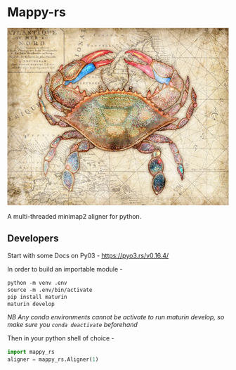 # Mappy-rs
![A map with a crab on it](img/crab_map.webp)

A multi-threaded minimap2 aligner for python.

## Developers
Start with some Docs on Py03 - https://pyo3.rs/v0.16.4/

In order to build an importable module - 

```
python -m venv .env
source -m .env/bin/activate
pip install maturin
maturin develop
```

_NB Any conda environments cannot be activate to run maturin develop, so make sure you `conda deactivate` beforehand_

Then in your python shell of choice - 

```python
import mappy_rs
aligner = mappy_rs.Aligner(1)
```